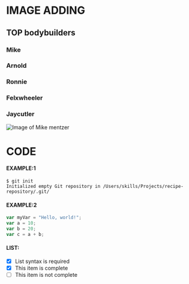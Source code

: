 # IMAGE ADDING
## TOP bodybuilders
### Mike
### Arnold
### Ronnie
### Felxwheeler
### Jaycutler
![Image of Mike mentzer](https://th.bing.com/th/id/R.2cc54c60bc587d5a75f4f4b99e8b752d?rik=k9sF9jEHItRibw&riu=http%3a%2f%2f1.bp.blogspot.com%2f-W2PoPHVJWYg%2fUP6n8surb9I%2fAAAAAAAAA0Y%2fwiR3DnlxA54%2fs1600%2fMike%2bmentzer.jpg&ehk=llAEyW%2brGxhYBmFWsGehQkv5USGx90UaVixkD9hMPpU%3d&risl=&pid=ImgRaw&r=0)
# CODE
 #### EXAMPLE:1
```
$ git init
Initialized empty Git repository in /Users/skills/Projects/recipe-repository/.git/
```
#### EXAMPLE:2 
``` javascript
var myVar = "Hello, world!";
var a = 10;
var b = 20;
var c = a + b;
```
#### LIST:
- [x] List syntax is required
- [x] This item is complete
- [ ] This item is not complete
